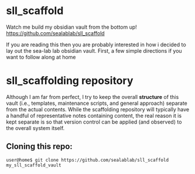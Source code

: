 # sll_scaffold
Watch me build my obsidian vault from the bottom up!
https://github.com/sealablab/sll_scaffold

If you are reading this then you are probably interested in how i decided to lay out the sea-lab lab obsidian vault.
First, a few simple directions if you want to follow along at home

# sll_scaffolding repository
Although I am far from perfect, I try to keep the overall __structure__ of this vault
(i.e., templates, maintenance scripts, and general approach) separate from the actual contents.
While the scaffolding repository will typically have a handful of representative notes containing content, the real reason it is kept separate is so that version control can be applied (and observed) to the overall system itself. 

## Cloning this repo: 
``` user@home$ git clone https://github.com/sealablab/sll_scaffold my_sll_scaffold_vault ```

